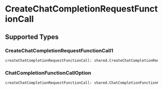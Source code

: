 # CreateChatCompletionRequestFunctionCall


## Supported Types

### CreateChatCompletionRequestFunctionCall1

```python
createChatCompletionRequestFunctionCall: shared.CreateChatCompletionRequestFunctionCall1 = /* values here */
```

### ChatCompletionFunctionCallOption

```python
createChatCompletionRequestFunctionCall: shared.ChatCompletionFunctionCallOption = /* values here */
```

